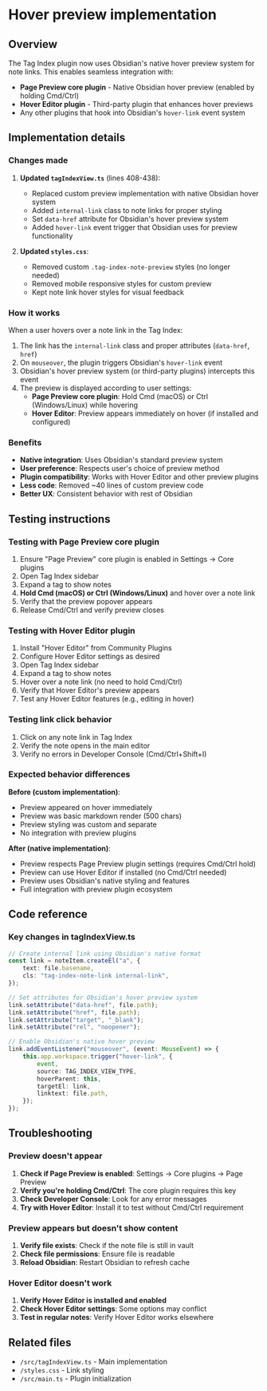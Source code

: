 # Hover preview implementation

## Overview

The Tag Index plugin now uses Obsidian's native hover preview system for note links. This enables seamless integration with:
- **Page Preview core plugin** - Native Obsidian hover preview (enabled by holding Cmd/Ctrl)
- **Hover Editor plugin** - Third-party plugin that enhances hover previews
- Any other plugins that hook into Obsidian's `hover-link` event system

## Implementation details

### Changes made

1. **Updated `tagIndexView.ts`** (lines 408-438):
   - Replaced custom preview implementation with native Obsidian hover system
   - Added `internal-link` class to note links for proper styling
   - Set `data-href` attribute for Obsidian's hover preview system
   - Added `hover-link` event trigger that Obsidian uses for preview functionality

2. **Updated `styles.css`**:
   - Removed custom `.tag-index-note-preview` styles (no longer needed)
   - Removed mobile responsive styles for custom preview
   - Kept note link hover styles for visual feedback

### How it works

When a user hovers over a note link in the Tag Index:

1. The link has the `internal-link` class and proper attributes (`data-href`, `href`)
2. On `mouseover`, the plugin triggers Obsidian's `hover-link` event
3. Obsidian's hover preview system (or third-party plugins) intercepts this event
4. The preview is displayed according to user settings:
   - **Page Preview core plugin**: Hold Cmd (macOS) or Ctrl (Windows/Linux) while hovering
   - **Hover Editor**: Preview appears immediately on hover (if installed and configured)

### Benefits

- **Native integration**: Uses Obsidian's standard preview system
- **User preference**: Respects user's choice of preview method
- **Plugin compatibility**: Works with Hover Editor and other preview plugins
- **Less code**: Removed ~40 lines of custom preview code
- **Better UX**: Consistent behavior with rest of Obsidian

## Testing instructions

### Testing with Page Preview core plugin

1. Ensure "Page Preview" core plugin is enabled in Settings → Core plugins
2. Open Tag Index sidebar
3. Expand a tag to show notes
4. **Hold Cmd (macOS) or Ctrl (Windows/Linux)** and hover over a note link
5. Verify that the preview popover appears
6. Release Cmd/Ctrl and verify preview closes

### Testing with Hover Editor plugin

1. Install "Hover Editor" from Community Plugins
2. Configure Hover Editor settings as desired
3. Open Tag Index sidebar
4. Expand a tag to show notes
5. Hover over a note link (no need to hold Cmd/Ctrl)
6. Verify that Hover Editor's preview appears
7. Test any Hover Editor features (e.g., editing in hover)

### Testing link click behavior

1. Click on any note link in Tag Index
2. Verify the note opens in the main editor
3. Verify no errors in Developer Console (Cmd/Ctrl+Shift+I)

### Expected behavior differences

**Before (custom implementation)**:
- Preview appeared on hover immediately
- Preview was basic markdown render (500 chars)
- Preview styling was custom and separate
- No integration with preview plugins

**After (native implementation)**:
- Preview respects Page Preview plugin settings (requires Cmd/Ctrl hold)
- Preview can use Hover Editor if installed (no Cmd/Ctrl needed)
- Preview uses Obsidian's native styling and features
- Full integration with preview plugin ecosystem

## Code reference

### Key changes in tagIndexView.ts

```typescript
// Create internal link using Obsidian's native format
const link = noteItem.createEl("a", {
    text: file.basename,
    cls: "tag-index-note-link internal-link",
});

// Set attributes for Obsidian's hover preview system
link.setAttribute("data-href", file.path);
link.setAttribute("href", file.path);
link.setAttribute("target", "_blank");
link.setAttribute("rel", "noopener");

// Enable Obsidian's native hover preview
link.addEventListener("mouseover", (event: MouseEvent) => {
    this.app.workspace.trigger("hover-link", {
        event,
        source: TAG_INDEX_VIEW_TYPE,
        hoverParent: this,
        targetEl: link,
        linktext: file.path,
    });
});
```

## Troubleshooting

### Preview doesn't appear

1. **Check if Page Preview is enabled**: Settings → Core plugins → Page Preview
2. **Verify you're holding Cmd/Ctrl**: The core plugin requires this key
3. **Check Developer Console**: Look for any error messages
4. **Try with Hover Editor**: Install it to test without Cmd/Ctrl requirement

### Preview appears but doesn't show content

1. **Verify file exists**: Check if the note file is still in vault
2. **Check file permissions**: Ensure file is readable
3. **Reload Obsidian**: Restart Obsidian to refresh cache

### Hover Editor doesn't work

1. **Verify Hover Editor is installed and enabled**
2. **Check Hover Editor settings**: Some options may conflict
3. **Test in regular notes**: Verify Hover Editor works elsewhere

## Related files

- `/src/tagIndexView.ts` - Main implementation
- `/styles.css` - Link styling
- `/src/main.ts` - Plugin initialization
